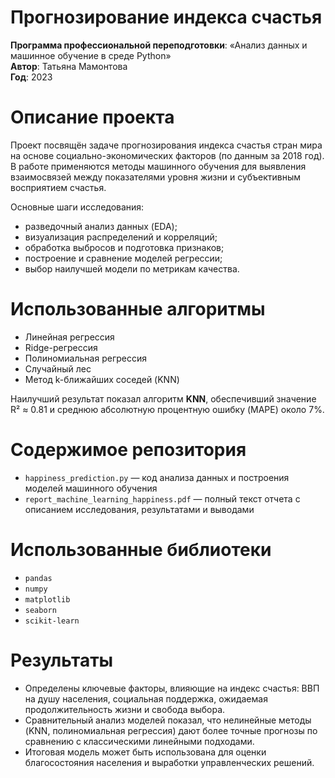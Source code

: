 # Прогнозирование индекса счастья

**Программа профессиональной переподготовки**: «Анализ данных и машинное обучение в среде Python»  
**Автор**: Татьяна Мамонтова  
**Год**: 2023  

# Описание проекта
Проект посвящён задаче прогнозирования индекса счастья стран мира на основе социально-экономических факторов (по данным за 2018 год).  
В работе применяются методы машинного обучения для выявления взаимосвязей между показателями уровня жизни и субъективным восприятием счастья.

Основные шаги исследования:
- разведочный анализ данных (EDA);
- визуализация распределений и корреляций;
- обработка выбросов и подготовка признаков;
- построение и сравнение моделей регрессии;
- выбор наилучшей модели по метрикам качества.

# Использованные алгоритмы
- Линейная регрессия  
- Ridge-регрессия  
- Полиномиальная регрессия  
- Случайный лес  
- Метод k-ближайших соседей (KNN)

Наилучший результат показал алгоритм **KNN**, обеспечивший значение R² ≈ 0.81 и среднюю абсолютную процентную ошибку (MAPE) около 7%.

# Содержимое репозитория
- `happiness_prediction.py` — код анализа данных и построения моделей машинного обучения  
- `report_machine_learning_happiness.pdf` — полный текст отчета с описанием исследования, результатами и выводами  

# Использованные библиотеки
- `pandas`  
- `numpy`  
- `matplotlib`  
- `seaborn`  
- `scikit-learn`

# Результаты
- Определены ключевые факторы, влияющие на индекс счастья: ВВП на душу населения, социальная поддержка, ожидаемая продолжительность жизни и свобода выбора.  
- Сравнительный анализ моделей показал, что нелинейные методы (KNN, полиномиальная регрессия) дают более точные прогнозы по сравнению с классическими линейными подходами.  
- Итоговая модель может быть использована для оценки благосостояния населения и выработки управленческих решений.
